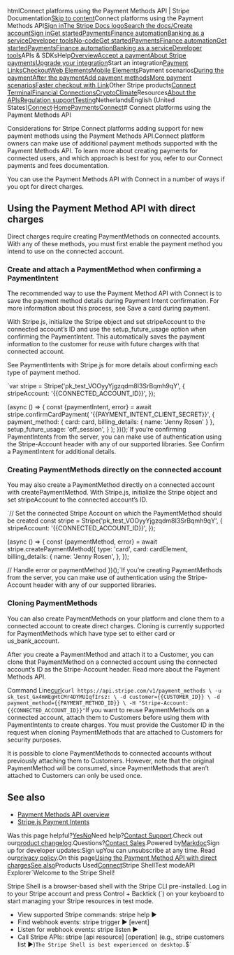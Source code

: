 htmlConnect platforms using the Payment Methods API | Stripe Documentation[Skip to content](#main-content)Connect platforms using the Payment Methods API[Sign in](https://dashboard.stripe.com/login?redirect=https%3A%2F%2Fdocs.stripe.com%2Fpayments%2Fpayment-methods%2Fconnect)[The Stripe Docs logo](/)[Search the docs/](#)[Create account](https://dashboard.stripe.com/register/connect)[Sign in](https://dashboard.stripe.com/login?redirect=https%3A%2F%2Fdocs.stripe.com%2Fpayments%2Fpayment-methods%2Fconnect)[Get started](/get-started)[Payments](/payments)[Finance automation](/finance-automation)[Banking as a service](/financial-services)[Developer tools](/development)[No-code](/no-code)[Get started](/get-started)[Payments](/payments)[Finance automation](/finance-automation)[](#)[Get started](/get-started)[Payments](/payments)[Finance automation](/finance-automation)[Banking as a service](/financial-services)[Developer tools](/development)[](#)APIs & SDKsHelp[Overview](/docs/payments)[Accept a payment](#)[About Stripe payments](#)[Upgrade your integration](/docs/payments/upgrades)Start an integration[Payment Links](#)[Checkout](#)[Web Elements](#)[Mobile Elements](#)Payment scenarios[During the payment](#)[After the payment](#)[Add payment methods](#)[More payment scenarios](#)[Faster checkout with Link](#)Other Stripe products[Connect](#)
[Terminal](#)[Financial Connections](#)[Crypto](#)[Climate](#)Resources[About the APIs](#)[Regulation support](#)[Testing](/docs/testing)NetherlandsEnglish (United States)[](#)[](#)[Connect](/connect)·[Home](/docs)[Payments](/docs/payments)[Connect](/docs/connect)# Connect platforms using the Payment Methods API

Considerations for Stripe Connect platforms adding support for new payment methods using the Payment Methods API.Connect platform owners can make use of additional payment methods supported with the Payment Methods API. To learn more about creating payments for connected users, and which approach is best for you, refer to our Connect payments and fees documentation.

You can use the Payment Methods API with Connect in a number of ways if you opt for direct charges.

## Using the Payment Method API with direct charges

Direct charges require creating PaymentMethods on connected accounts. With any of these methods, you must first enable the payment method you intend to use on the connected account.

### Create and attach a PaymentMethod when confirming a PaymentIntent

The recommended way to use the Payment Method API with Connect is to save the payment method details during Payment Intent confirmation. For more information about this process, see Save a card during payment.

With Stripe.js, initialize the Stripe object and set stripeAccount to the connected account’s ID and use the setup_future_usage option when confirming the PaymentIntent. This automatically saves the payment information to the customer for reuse with future charges with that connected account.

See PaymentIntents with Stripe.js for more details about confirming each type of payment method.

`var stripe = Stripe('pk_test_VOOyyYjgzqdm8I3SrBqmh9qY', {
  stripeAccount: '{{CONNECTED_ACCOUNT_ID}}',
});

(async () => {
  const {paymentIntent, error} = await stripe.confirmCardPayment(
    '{{PAYMENT_INTENT_CLIENT_SECRET}}',
    {
      payment_method: {
        card: card,
        billing_details: {
          name: 'Jenny Rosen'
        }
      },
      setup_future_usage: 'off_session',
    }
  );
})();`If you’re confirming PaymentIntents from the server, you can make use of authentication using the Stripe-Account header with any of our supported libraries. See Confirm a PaymentIntent for additional details.

### Creating PaymentMethods directly on the connected account

You may also create a PaymentMethod directly on a connected account with createPaymentMethod. With Stripe.js, initialize the Stripe object and set stripeAccount to the connected account’s ID.

`// Set the connected Stripe Account on which the PaymentMethod should be created
const stripe = Stripe('pk_test_VOOyyYjgzqdm8I3SrBqmh9qY', {
  stripeAccount: '{{CONNECTED_ACCOUNT_ID}}',
});

(async () => {
  const {paymentMethod, error} = await stripe.createPaymentMethod({
    type: 'card',
    card: cardElement,
    billing_details: {
      name: 'Jenny Rosen',
    },
  });

  // Handle error or paymentMethod
})();`If you’re creating PaymentMethods from the server, you can make use of authentication using the Stripe-Account header with any of our supported libraries.

### Cloning PaymentMethods

You can also create PaymentMethods on your platform and clone them to a connected account to create direct charges. Cloning is currently supported for PaymentMethods which have type set to either card or us_bank_account.

After you create a PaymentMethod and attach it to a Customer, you can clone that PaymentMethod on a connected account using the connected account’s ID as the Stripe-Account header. Read more about the Payment Methods API.

Command Line[curl](#)`curl https://api.stripe.com/v1/payment_methods \
  -u sk_test_Gx4mWEgHtCMr4DYMUIqfIrsz: \
  -d customer={{CUSTOMER_ID}} \
  -d payment_method={{PAYMENT_METHOD_ID}} \
  -H "Stripe-Account: {{CONNECTED_ACCOUNT_ID}}"`If you want to reuse PaymentMethods on a connected account, attach them to Customers before using them with PaymentIntents to create charges. You must provide the Customer ID in the request when cloning PaymentMethods that are attached to Customers for security purposes.

It is possible to clone PaymentMethods to connected accounts without previously attaching them to Customers. However, note that the original PaymentMethod will be consumed, since PaymentMethods that aren’t attached to Customers can only be used once.

## See also

- [Payment Methods API overview](/payments/payment-methods)
- [Stripe.js Payment Intents](/js/payment_intents)

Was this page helpful?[Yes](#)[No](#)Need help?[Contact Support](https://support.stripe.com/).Check out our[product changelog](https://stripe.com/blog/changelog).Questions?[Contact Sales](https://stripe.com/contact/sales).Powered by[Markdoc](https://markdoc.dev)Sign up for developer updates:Sign upYou can unsubscribe at any time. Read our[privacy policy](https://stripe.com/privacy).On this page[Using the Payment Method API with direct charges](#using-the-payment-method-api-with-direct-charges)[See also](#see-also)Products Used[Connect](/connect)Stripe ShellTest modeAPI Explorer[](https://stripe.com/docs/stripe-cli#install)`Welcome to the Stripe Shell!

Stripe Shell is a browser-based shell with the Stripe CLI pre-installed. Log in to your
Stripe account and press Control + Backtick (`) on your keyboard to start managing your Stripe
resources in test mode.

- View supported Stripe commands: stripe help ▶️
- Find webhook events: stripe trigger ▶️ [event]
- Listen for webhook events: stripe listen ▶
- Call Stripe APIs: stripe [api resource] [operation] (e.g., stripe customers list ▶️)`The Stripe Shell is best experienced on desktop.`$`